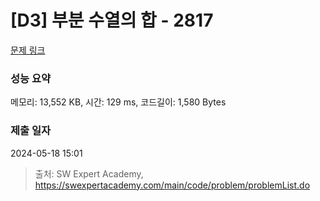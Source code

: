 # [D3] 부분 수열의 합 - 2817 

[문제 링크](https://swexpertacademy.com/main/code/problem/problemDetail.do?contestProbId=AV7IzvG6EksDFAXB) 

### 성능 요약

메모리: 13,552 KB, 시간: 129 ms, 코드길이: 1,580 Bytes

### 제출 일자

2024-05-18 15:01



> 출처: SW Expert Academy, https://swexpertacademy.com/main/code/problem/problemList.do